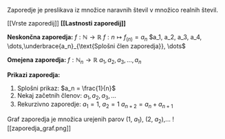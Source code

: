  Zaporedje je preslikava iz množice naravnih števil v množico realnih števil.

[[Vrste zaporedij]]
**[[Lastnosti zaporedij]]**
 
**Neskončna zaporedja:**
 $f: \mathbb{N} \rightarrow \mathbb{R}$
 $f: n \mapsto f_{(n)}=a_n$
$a_1, a_2, a_3, a_4, \dots,\underbrace{a_n}_{\text{Splošni člen zaporedja}}, \dots$

**Omejena zaporedja:**
 $f: \mathbb{N}_n \rightarrow \mathbb{R}$
  $a_1, a_2, a_3,..., a_n$

**Prikazi zaporedja:**
1. Splošni prikaz:
$a_n = \frac{1}{n}$
2. Nekaj začetnih členov:
$a_1, a_2, a_3,\dots$
3. Rekurzivno zaporedje:
$a_1 = 1$, $a_2 = 1$
$a_{n + 2} = a_n + a_{n + 1}$


Graf zaporedja je množica urejenih parov (1, $a_1$), (2, $a_2$),...
![[zaporedja_graf.png]]